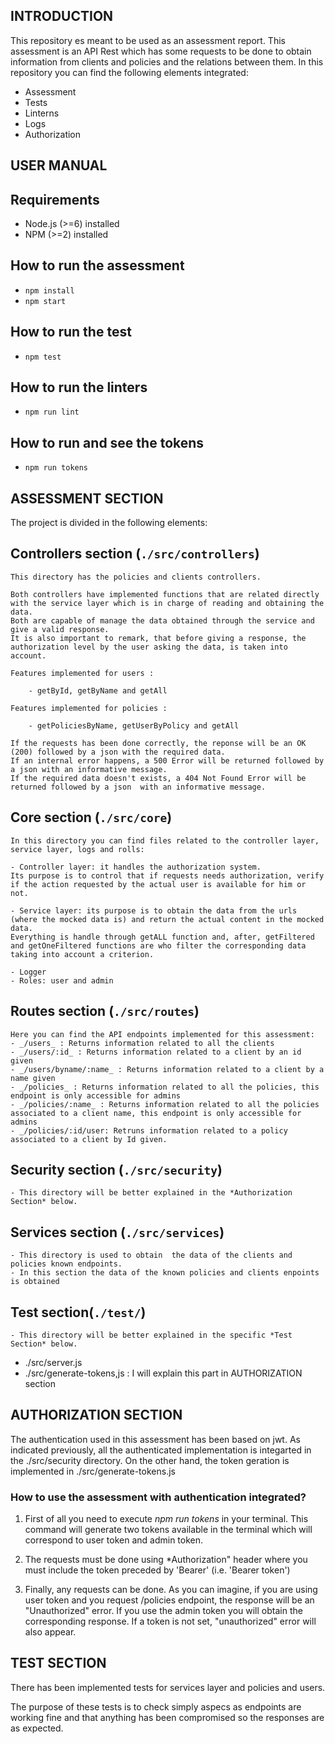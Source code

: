 ## INTRODUCTION ##

This repository es meant to be used as an assessment report. This assessment is an API Rest which has some requests to be done to obtain information from clients and policies and the relations between them. In this repository you can find the following elements integrated:

  - Assessment
  - Tests
  - Linterns
  - Logs
  - Authorization

## USER MANUAL ##
## Requirements

- Node.js (>=6) installed
- NPM (>=2) installed

## How to run the assessment

- `npm install`
- `npm start`

## How to run the test 

- `npm test`

## How to run the linters

- `npm run lint`

## How to run and see the tokens

- `npm run tokens`

## ASSESSMENT SECTION ##

The project is divided in the following elements:

## Controllers section (`./src/controllers`)

    This directory has the policies and clients controllers.

    Both controllers have implemented functions that are related directly with the service layer which is in charge of reading and obtaining the data. 
    Both are capable of manage the data obtained through the service and give a valid response. 
    It is also important to remark, that before giving a response, the authorization level by the user asking the data, is taken into account.

    Features implemented for users :

        - getById, getByName and getAll

    Features implemented for policies :

        - getPoliciesByName, getUserByPolicy and getAll

    If the requests has been done correctly, the reponse will be an OK (200) followed by a json with the required data.
    If an internal error happens, a 500 Error will be returned followed by a json with an informative message.
    If the required data doesn't exists, a 404 Not Found Error will be returned followed by a json  with an informative message.

## Core section (`./src/core`)

    In this directory you can find files related to the controller layer, service layer, logs and rolls:

    - Controller layer: it handles the authorization system. 
    Its purpose is to control that if requests needs authorization, verify if the action requested by the actual user is available for him or not.

    - Service layer: its purpose is to obtain the data from the urls (where the mocked data is) and return the actual content in the mocked data. 
    Everything is handle through getALL function and, after, getFiltered and getOneFiltered functions are who filter the corresponding data taking into account a criterion.

    - Logger
    - Roles: user and admin

## Routes section (`./src/routes`)

    Here you can find the API endpoints implemented for this assessment:
    - _/users_ : Returns information related to all the clients
    - _/users/:id_ : Returns information related to a client by an id given
    - _/users/byname/:name_ : Returns information related to a client by a name given
    - _/policies_ : Returns information related to all the policies, this endpoint is only accessible for admins
    - _/policies/:name_ : Returns information related to all the policies associated to a client name, this endpoint is only accessible for admins
    - _/policies/:id/user: Retruns information related to a policy associated to a client by Id given.

## Security section (`./src/security`)

    - This directory will be better explained in the *Authorization Section* below.

## Services section (`./src/services`)

    - This directory is used to obtain  the data of the clients and policies known endpoints.
    - In this section the data of the known policies and clients enpoints is obtained

## Test section(`./test/`)

    - This directory will be better explained in the specific *Test Section* below.

- ./src/server.js
- ./src/generate-tokens,js : I will explain this part in AUTHORIZATION section

## AUTHORIZATION SECTION ##

The authentication used in this assessment has been based on jwt. As indicated previously, all the authenticated implementation is integarted in the ./src/security directory. On the other hand, the token geration is implemented in ./src/generate-tokens.js

### How to use the assessment with authentication integrated?

1. First of all you need to execute *npm run tokens* in your terminal. This command will generate two tokens available in the terminal which will correspond to user token and admin token.

2. The requests must be done using *Authorization" header where you must include the token preceded by 'Bearer' (i.e. 'Bearer token')

3. Finally, any requests can be done. As you can imagine, if you are using user token and you request /policies endpoint, the response will be an "Unauthorized" error. If you use the admin token you will obtain the corresponding response. If a token is not set, "unauthorized" error will also appear.

## TEST SECTION ## 

There has been implemented tests for services layer and policies and users.

The purpose of these tests is to check simply aspecs as endpoints are working fine and that anything has been compromised so the responses are as expected.

